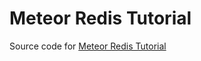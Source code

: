 # Meteor Redis Tutorial

Source code for [Meteor Redis Tutorial](http://www.curtismlarson.com/blog/2016/05/31/meteor-connect-to-redis/)